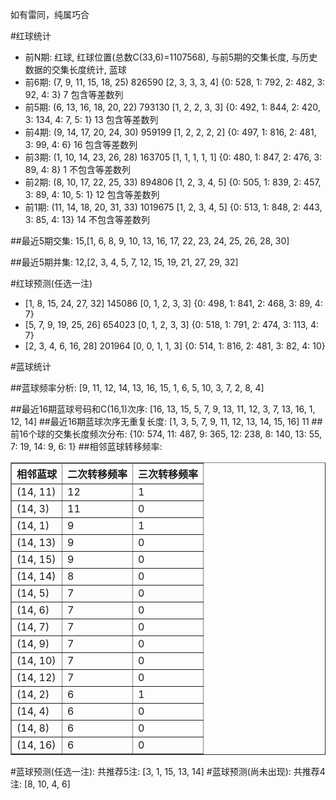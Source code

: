 <!-- 
.. title: 双色球2016005期(2016-01-12)数据分析报告
.. slug: slott-2016005-2016-01-12-report
.. date: 2016-01-13 08:00:00 UTC+08:00
.. tags: Lottery
.. link: 
.. description: 
.. type: text
-->

如有雷同，纯属巧合

<!-- TEASER_END-->

#红球统计

- 前N期: 红球, 红球位置(总数C(33,6)=1107568), 与前5期的交集长度, 与历史数据的交集长度统计, 蓝球
- 前6期: (7, 9, 11, 15, 18, 25) 826590 [2, 3, 3, 3, 4] {0: 528, 1: 792, 2: 482, 3: 92, 4: 3} 7 包含等差数列
- 前5期: (6, 13, 16, 18, 20, 22) 793130 [1, 2, 2, 3, 3] {0: 492, 1: 844, 2: 420, 3: 134, 4: 7, 5: 1} 13 包含等差数列
- 前4期: (9, 14, 17, 20, 24, 30) 959199 [1, 2, 2, 2, 2] {0: 497, 1: 816, 2: 481, 3: 99, 4: 6} 16 包含等差数列
- 前3期: (1, 10, 14, 23, 26, 28) 163705 [1, 1, 1, 1, 1] {0: 480, 1: 847, 2: 476, 3: 89, 4: 8} 1 不包含等差数列
- 前2期: (8, 10, 17, 22, 25, 33) 894806 [1, 2, 3, 4, 5] {0: 505, 1: 839, 2: 457, 3: 89, 4: 10, 5: 1} 12 包含等差数列
- 前1期: (11, 14, 18, 20, 31, 33) 1019675 [1, 2, 3, 4, 5] {0: 513, 1: 848, 2: 443, 3: 85, 4: 13} 14 不包含等差数列

##最近5期交集:
15,[1, 6, 8, 9, 10, 13, 16, 17, 22, 23, 24, 25, 26, 28, 30]

##最近5期并集:
12,[2, 3, 4, 5, 7, 12, 15, 19, 21, 27, 29, 32]

#红球预测(任选一注)

- [1, 8, 15, 24, 27, 32] 145086 [0, 1, 2, 3, 3] {0: 498, 1: 841, 2: 468, 3: 89, 4: 7}
- [5, 7, 9, 19, 25, 26] 654023 [0, 1, 2, 3, 3] {0: 518, 1: 791, 2: 474, 3: 113, 4: 7}
- [2, 3, 4, 6, 16, 28] 201964 [0, 0, 1, 1, 3] {0: 514, 1: 816, 2: 481, 3: 82, 4: 10}

#蓝球统计

##蓝球频率分析:
[9, 11, 12, 14, 13, 16, 15, 1, 6, 5, 10, 3, 7, 2, 8, 4]

##最近16期蓝球号码和C(16,1)次序:
 [16, 13, 15, 5, 7, 9, 13, 11, 12, 3, 7, 13, 16, 1, 12, 14]
##最近16期蓝球次序无重复长度:
 [1, 3, 5, 7, 9, 11, 12, 13, 14, 15, 16] 11
##前16个球的交集长度频次分布:
{10: 574, 11: 487, 9: 365, 12: 238, 8: 140, 13: 55, 7: 19, 14: 9, 6: 1}
##相邻蓝球转移频率:
 <table border="1" class="table table-striped dataframe">
  <thead>
    <tr style="text-align: right;">
      <th>相邻蓝球</th>
      <th>二次转移频率</th>
      <th>三次转移频率</th>
    </tr>
  </thead>
  <tbody>
    <tr>
      <td>(14, 11)</td>
      <td>12</td>
      <td>1</td>
    </tr>
    <tr>
      <td>(14, 3)</td>
      <td>11</td>
      <td>0</td>
    </tr>
    <tr>
      <td>(14, 1)</td>
      <td>9</td>
      <td>1</td>
    </tr>
    <tr>
      <td>(14, 13)</td>
      <td>9</td>
      <td>0</td>
    </tr>
    <tr>
      <td>(14, 15)</td>
      <td>9</td>
      <td>0</td>
    </tr>
    <tr>
      <td>(14, 14)</td>
      <td>8</td>
      <td>0</td>
    </tr>
    <tr>
      <td>(14, 5)</td>
      <td>7</td>
      <td>0</td>
    </tr>
    <tr>
      <td>(14, 6)</td>
      <td>7</td>
      <td>0</td>
    </tr>
    <tr>
      <td>(14, 7)</td>
      <td>7</td>
      <td>0</td>
    </tr>
    <tr>
      <td>(14, 9)</td>
      <td>7</td>
      <td>0</td>
    </tr>
    <tr>
      <td>(14, 10)</td>
      <td>7</td>
      <td>0</td>
    </tr>
    <tr>
      <td>(14, 12)</td>
      <td>7</td>
      <td>0</td>
    </tr>
    <tr>
      <td>(14, 2)</td>
      <td>6</td>
      <td>1</td>
    </tr>
    <tr>
      <td>(14, 4)</td>
      <td>6</td>
      <td>0</td>
    </tr>
    <tr>
      <td>(14, 8)</td>
      <td>6</td>
      <td>0</td>
    </tr>
    <tr>
      <td>(14, 16)</td>
      <td>6</td>
      <td>0</td>
    </tr>
  </tbody>
</table>
#蓝球预测(任选一注):
共推荐5注: [3, 1, 15, 13, 14]
#蓝球预测(尚未出现):
共推荐4注: [8, 10, 4, 6]

